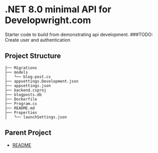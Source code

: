 # .NET 8.0 minimal API for Developwright.com
Starter code to build from demonstrating api development.
###TODO: Create user and authentication 

## Project Structure
```
├── Migrations
├── models
│   └── blog-post.cs
├── appsettings.Development.json
├── appsettings.json
├── backend.csproj
├── blogposts.db
├── Dockerfile
├── Program.cs
├── README.md
├── Properties
│   └── launchSettings.json
```

## Parent Project
- [README](https://github.com/BstevensG4G/developwright/blob/master/README.md)